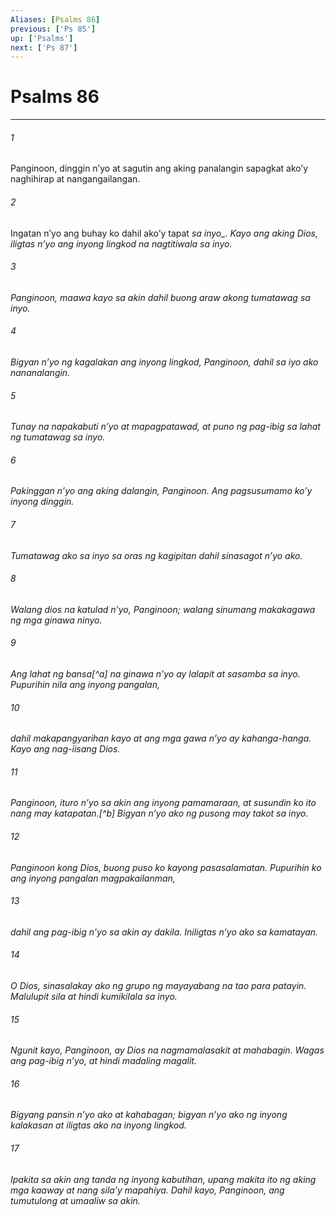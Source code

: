```yaml
---
Aliases: [Psalms 86]
previous: ['Ps 85']
up: ['Psalms']
next: ['Ps 87']
---
```

# Psalms 86

***






















###### 1 










Panginoon, dinggin nʼyo at sagutin ang aking panalangin sapagkat akoʼy naghihirap at nangangailangan. 





















###### 2 










Ingatan nʼyo ang buhay ko dahil akoʼy tapat <i class="trans-change">sa inyo_. Kayo ang aking Dios, iligtas nʼyo ang inyong lingkod na nagtitiwala sa inyo. 





















###### 3 










Panginoon, maawa kayo sa akin dahil buong araw akong tumatawag sa inyo. 





















###### 4 










Bigyan nʼyo ng kagalakan ang inyong lingkod, Panginoon, dahil sa iyo ako nananalangin. 





















###### 5 










Tunay na napakabuti nʼyo at mapagpatawad, at puno ng pag-ibig sa lahat ng tumatawag sa inyo. 





















###### 6 










Pakinggan nʼyo ang aking dalangin, Panginoon. Ang pagsusumamo koʼy inyong dinggin. 





















###### 7 










Tumatawag ako sa inyo sa oras ng kagipitan dahil sinasagot nʼyo ako. 





















###### 8 










Walang dios na katulad nʼyo, Panginoon; walang sinumang makakagawa ng mga ginawa ninyo. 





















###### 9 










Ang lahat ng bansa[^a] na ginawa nʼyo ay lalapit at sasamba sa inyo. Pupurihin nila ang inyong pangalan, 





















###### 10 










dahil makapangyarihan kayo at ang mga gawa nʼyo ay kahanga-hanga. Kayo ang nag-iisang Dios. 





















###### 11 










Panginoon, ituro nʼyo sa akin ang inyong pamamaraan, at susundin ko ito nang may katapatan.[^b] Bigyan nʼyo ako ng pusong may takot sa inyo. 





















###### 12 










Panginoon kong Dios, buong puso ko kayong pasasalamatan. Pupurihin ko ang inyong pangalan magpakailanman, 





















###### 13 










dahil ang pag-ibig nʼyo sa akin ay dakila. Iniligtas nʼyo ako sa kamatayan. 





















###### 14 










O Dios, sinasalakay ako ng grupo ng mayayabang na tao para patayin. Malulupit sila at hindi kumikilala sa inyo. 





















###### 15 










Ngunit kayo, Panginoon, ay Dios na nagmamalasakit at mahabagin. Wagas ang pag-ibig nʼyo, at hindi madaling magalit. 





















###### 16 










Bigyang pansin nʼyo ako at kahabagan; bigyan nʼyo ako ng inyong kalakasan at iligtas ako na inyong lingkod. 





















###### 17 










Ipakita sa akin ang tanda ng inyong kabutihan, upang makita ito ng aking mga kaaway at nang silaʼy mapahiya. Dahil kayo, Panginoon, ang tumutulong at umaaliw sa akin.
